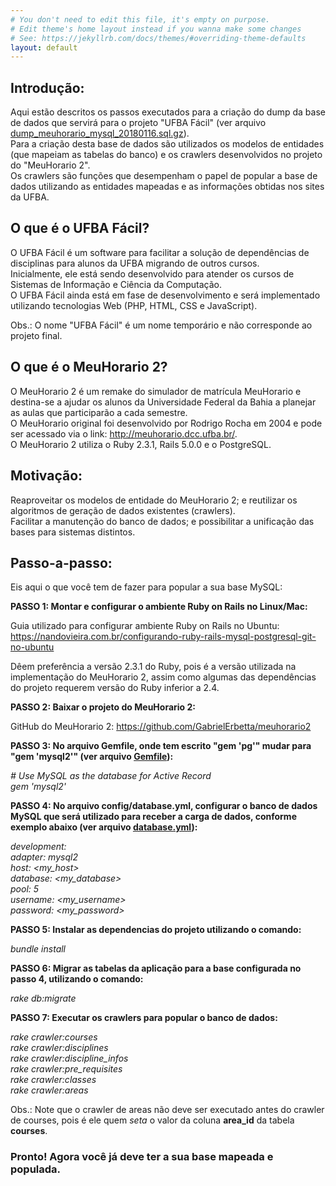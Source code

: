 ```yaml
---
# You don't need to edit this file, it's empty on purpose.
# Edit theme's home layout instead if you wanna make some changes
# See: https://jekyllrb.com/docs/themes/#overriding-theme-defaults
layout: default
---
```


## Introdução:

Aqui estão descritos os passos executados para a criação do dump da base de dados que servirá para o projeto "UFBA Fácil" (ver arquivo [dump_meuhorario_mysql_20180116.sql.gz](https://ufbafacil.github.io/dados/dumps/dump_meuhorario_mysql_20180116.sql.gz)).   
Para a criação desta base de dados são utilizados os modelos de entidades (que mapeiam as tabelas do banco) e os crawlers desenvolvidos no projeto do "MeuHorario 2".  
Os crawlers são funções que desempenham o papel de popular a base de dados utilizando as entidades mapeadas e as informações obtidas nos sites da UFBA.


## O que é o UFBA Fácil?

O UFBA Fácil é um software para facilitar a solução de dependências de disciplinas para alunos da UFBA migrando de outros cursos.   
Inicialmente, ele está sendo desenvolvido para atender os cursos de Sistemas de Informação e Ciência da Computação.  
O UFBA Fácil ainda está em fase de desenvolvimento e será implementado utilizando tecnologias Web (PHP, HTML, CSS e JavaScript). 

Obs.: O nome "UFBA Fácil" é um nome temporário e não corresponde ao projeto final.


## O que é o MeuHorario 2?

O MeuHorario 2 é um remake do simulador de matrícula MeuHorario e destina-se a ajudar os alunos da Universidade Federal da Bahia a planejar as aulas que participarão a cada semestre.  
O MeuHorario original foi desenvolvido por Rodrigo Rocha em 2004 e pode ser acessado via o link: http://meuhorario.dcc.ufba.br/.  
O MeuHorario 2 utiliza o Ruby 2.3.1, Rails 5.0.0 e o PostgreSQL.


## Motivação:

Reaproveitar os modelos de entidade do MeuHorario 2; e reutilizar os algoritmos de geração de dados existentes (crawlers).  
Facilitar a manutenção do banco de dados; e possibilitar a unificação das bases para sistemas distintos.


## Passo-a-passo:

Eis aqui o que você tem de fazer para popular a sua base MySQL:


**PASSO 1: Montar e configurar o ambiente Ruby on Rails no Linux/Mac:**

Guia utilizado para configurar ambiente Ruby on Rails no Ubuntu: https://nandovieira.com.br/configurando-ruby-rails-mysql-postgresql-git-no-ubuntu

Dêem preferência a versão 2.3.1 do Ruby, pois é a versão utilizada na implementação do MeuHorario 2, assim como algumas das dependências do projeto requerem versão do Ruby inferior a 2.4.


**PASSO 2: Baixar o projeto do MeuHorario 2:**

GitHub do MeuHorario 2: https://github.com/GabrielErbetta/meuhorario2


**PASSO 3: No arquivo Gemfile, onde tem escrito "gem 'pg'" mudar para "gem 'mysql2'" (ver arquivo [Gemfile](https://ufbafacil.github.io/dados/dumps/samples/Gemfile)):**

_\# Use MySQL as the database for Active Record  
gem 'mysql2'_


**PASSO 4: No arquivo config/database.yml, configurar o banco de dados MySQL que será utilizado para receber a carga de dados, conforme exemplo abaixo (ver arquivo [database.yml](https://ufbafacil.github.io/dados/dumps/samples/database.yml)):**

_development:  
  adapter: mysql2  
  host: \<my_host>  
  database: \<my_database>  
  pool: 5  
  username: \<my_username>  
  password: \<my_password>_


**PASSO 5: Instalar as dependencias do projeto utilizando o comando:**

_bundle install_


**PASSO 6: Migrar as tabelas da aplicação para a base configurada no passo 4, utilizando o comando:**

_rake db:migrate_


**PASSO 7: Executar os crawlers para popular o banco de dados:**

_rake crawler:courses  
rake crawler:disciplines  
rake crawler:discipline_infos  
rake crawler:pre_requisites  
rake crawler:classes  
rake crawler:areas_

Obs.: Note que o crawler de areas não deve ser executado antes do crawler de courses, pois é ele quem _seta_ o valor da coluna **area_id** da tabela **courses**.

### Pronto! Agora você já deve ter a sua base mapeada e populada.
